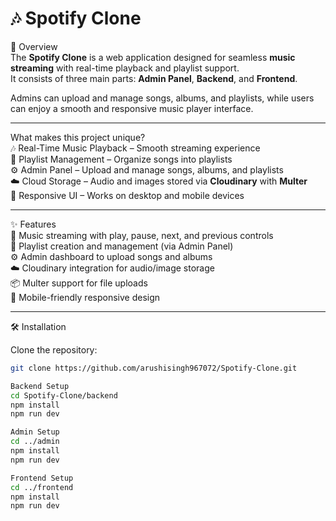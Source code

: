 # 🎶 Spotify Clone

🚀 Overview  
The **Spotify Clone** is a web application designed for seamless **music streaming** with real-time playback and playlist support.  
It consists of three main parts: **Admin Panel**, **Backend**, and **Frontend**.  

Admins can upload and manage songs, albums, and playlists, while users can enjoy a smooth and responsive music player interface.

---

What makes this project unique?  
🎶 Real-Time Music Playback – Smooth streaming experience  
📂 Playlist Management – Organize songs into playlists  
⚙️ Admin Panel – Upload and manage songs, albums, and playlists  
☁️ Cloud Storage – Audio and images stored via **Cloudinary** with **Multer**  
📱 Responsive UI – Works on desktop and mobile devices  

---

✨ Features  
🎼 Music streaming with play, pause, next, and previous controls  
📂 Playlist creation and management (via Admin Panel)  
⚙️ Admin dashboard to upload songs and albums  
☁️ Cloudinary integration for audio/image storage  
📦 Multer support for file uploads  
📱 Mobile-friendly responsive design  

---

🛠 Installation  

Clone the repository:  
```bash
git clone https://github.com/arushisingh967072/Spotify-Clone.git

Backend Setup
cd Spotify-Clone/backend
npm install
npm run dev

Admin Setup
cd ../admin
npm install
npm run dev

Frontend Setup
cd ../frontend
npm install
npm run dev
